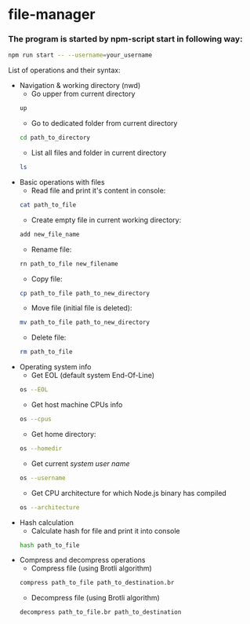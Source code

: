 # file-manager

### The program is started by npm-script start in following way:
```bash
npm run start -- --username=your_username
```

List of operations and their syntax:
- Navigation & working directory (nwd)
    - Go upper from current directory
    ```bash
    up
    ```
    - Go to dedicated folder from current directory 
    ```bash
    cd path_to_directory
    ```
    - List all files and folder in current directory
    ```bash
    ls
    ```
- Basic operations with files
    - Read file and print it's content in console: 
    ```bash
    cat path_to_file
    ```
    - Create empty file in current working directory: 
    ```bash
    add new_file_name
    ```
    - Rename file: 
    ```bash
    rn path_to_file new_filename
    ```
    - Copy file: 
    ```bash
    cp path_to_file path_to_new_directory
    ```
    - Move file (initial file is deleted): 
    ```bash
    mv path_to_file path_to_new_directory
    ```
    - Delete file: 
    ```bash
    rm path_to_file
    ```
- Operating system info 
    - Get EOL (default system End-Of-Line)  
    ```bash
    os --EOL
    ```
    - Get host machine CPUs info 
    ```bash
    os --cpus
    ```
    - Get home directory: 
    ```bash
    os --homedir
    ```
    - Get current *system user name*  
    ```bash
    os --username
    ```
    - Get CPU architecture for which Node.js binary has compiled  
    ```bash
    os --architecture
    ```
- Hash calculation  
    - Calculate hash for file and print it into console  
    ```bash
    hash path_to_file
    ```
- Compress and decompress operations  
    - Compress file (using Brotli algorithm)  
    ```bash
    compress path_to_file path_to_destination.br
    ```
    - Decompress file (using Brotli algorithm)  
    ```bash
    decompress path_to_file.br path_to_destination
    ```